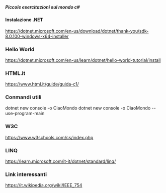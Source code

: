 ##### Piccole esercitazioni sul mondo c#

#### Instalazione .NET
https://dotnet.microsoft.com/en-us/download/dotnet/thank-you/sdk-8.0.100-windows-x64-installer

### Hello World
https://dotnet.microsoft.com/en-us/learn/dotnet/hello-world-tutorial/install

### HTML.it 
https://www.html.it/guide/guida-c1/ 

### Conmandi utili
dotnet new console -o CiaoMondo
dotnet new console -o CiaoMondo --use-program-main

### W3C
https://www.w3schools.com/cs/index.php

### LINQ
https://learn.microsoft.com/it-it/dotnet/standard/linq/

### Link interessanti
https://it.wikipedia.org/wiki/IEEE_754
